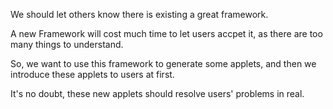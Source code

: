 We should let others know there is existing a great framework.

A new Framework will cost much time to let users accpet it, as there are too many things to understand.

So, we want to use this framework to generate some applets, and then we introduce these applets to users at first.

It's no doubt, these new applets should resolve users' problems in real.